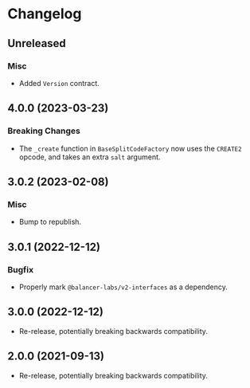 # Changelog

## Unreleased

### Misc

- Added `Version` contract.

## 4.0.0 (2023-03-23)

### Breaking Changes

- The `_create` function in `BaseSplitCodeFactory` now uses the `CREATE2` opcode, and takes an extra `salt` argument.

## 3.0.2 (2023-02-08)

### Misc

- Bump to republish.

## 3.0.1 (2022-12-12)

### Bugfix

- Properly mark `@balancer-labs/v2-interfaces` as a dependency.

## 3.0.0 (2022-12-12)

- Re-release, potentially breaking backwards compatibility.

## 2.0.0 (2021-09-13)

- Re-release, potentially breaking backwards compatibility.
